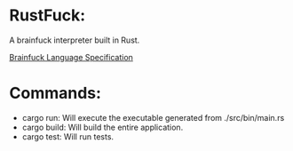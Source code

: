 # RustFuck:
A brainfuck interpreter built in Rust.

[Brainfuck Language Specification](https://github.com/brain-lang/brainfuck/blob/master/brainfuck.md "Spec")

# Commands:
* cargo run: Will execute the executable generated from ./src/bin/main.rs
* cargo build: Will build the entire application.
* cargo test: Will run tests.
